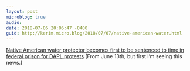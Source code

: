 ```yaml
---
layout: post
microblog: true
audio: 
date: 2018-07-06 20:06:47 -0400
guid: http://kerim.micro.blog/2018/07/07/native-american-water.html
---
```

[Native American water protector becomes first to be sentenced to time in federal prison for DAPL protests](https://www.nationofchange.org/2018/06/13/native-american-water-protector-becomes-first-to-be-sentenced-to-time-in-federal-prison-for-dapl-protests/) (From June 13th, but first I’m seeing this news.)
